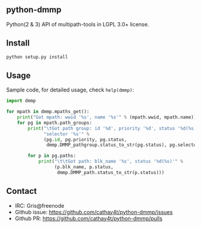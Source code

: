 python-dmmp
-----------
Python(2 & 3) API of multipath-tools in LGPL 3.0+ license.

## Install

```bash
python setup.py install
```

## Usage

Sample code, for detailed usage, check `help(dmmp)`:

```python
import dmmp

for mpath in dmmp.mpaths_get():
    print("Got mpath: wwid '%s', name '%s'" % (mpath.wwid, mpath.name))
    for pg in mpath.path_groups:
        print("\tGot path group: id '%d', priority '%d', status '%d(%s)', "
              "selector '%s'" %
              (pg.id, pg.priority, pg.status,
               dmmp.DMMP_pathgroup.status_to_str(pg.status), pg.selector))

        for p in pg.paths:
            print("\t\tGot path: blk_name '%s', status '%d(%s)'" %
                  (p.blk_name, p.status,
                   dmmp.DMMP_path.status_to_str(p.status)))
```

## Contact
 * IRC: Gris@freenode
 * Github issue: https://github.com/cathay4t/python-dmmp/issues
 * Github PR: https://github.com/cathay4t/python-dmmp/pulls
